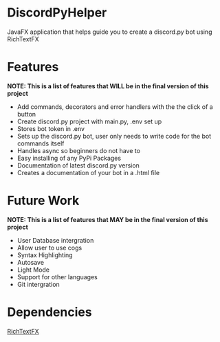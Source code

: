 # DiscordPyHelper
JavaFX application that helps guide you to create a discord.py bot using RichTextFX

# Features
**NOTE: This is a list of features that WILL be in the final version of this project**
* Add commands, decorators and error handlers with the the click of a button
* Create discord.py project with main.py, .env set up
* Stores bot token in .env
* Sets up the discord.py bot, user only needs to write code for the bot commands itself
* Handles async so beginners do not have to
* Easy installing of any PyPi Packages
* Documentation of latest discord.py version
* Creates a documentation of your bot in a .html file


# Future Work
**NOTE: This is a list of features that MAY be in the final version of this project**
* User Database intergration
* Allow user to use cogs
* Syntax Highlighting
* Autosave
* Light Mode
* Support for other languages
* Git intergration

# Dependencies
[RichTextFX](https://github.com/FXMisc/RichTextFX#download)
